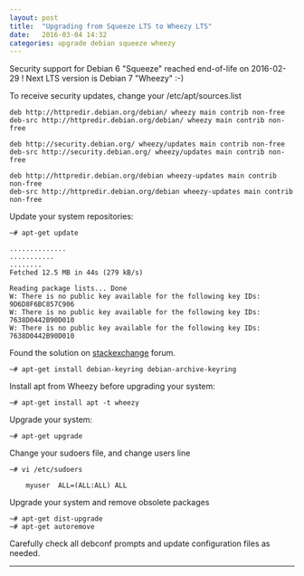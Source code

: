 ```yaml
---
layout: post
title:  "Upgrading from Squeeze LTS to Wheezy LTS"
date:   2016-03-04 14:32
categories: upgrade debian squeeze wheezy
---
```


Security support for Debian 6 "Squeeze" reached end-of-life on 2016-02-29 !
Next LTS version is Debian 7 "Wheezy" :-)

To receive security updates, change your /etc/apt/sources.list 

    deb http://httpredir.debian.org/debian/ wheezy main contrib non-free
    deb-src http://httpredir.debian.org/debian/ wheezy main contrib non-free

    deb http://security.debian.org/ wheezy/updates main contrib non-free
    deb-src http://security.debian.org/ wheezy/updates main contrib non-free

    deb http://httpredir.debian.org/debian wheezy-updates main contrib non-free
    deb-src http://httpredir.debian.org/debian wheezy-updates main contrib non-free


Update your system repositories:

    ~# apt-get update

    ..............
    ...........
    ........
    Fetched 12.5 MB in 44s (279 kB/s)

    Reading package lists... Done
    W: There is no public key available for the following key IDs:
    9D6D8F6BC857C906
    W: There is no public key available for the following key IDs:
    7638D0442B90D010
    W: There is no public key available for the following key IDs:
    7638D0442B90D010


Found the solution on [stackexchange] forum.

    ~# apt-get install debian-keyring debian-archive-keyring


Install apt from Wheezy before upgrading your system:

    ~# apt-get install apt -t wheezy


Upgrade your system:

    ~# apt-get upgrade


Change your sudoers file, and change users line

    ~# vi /etc/sudoers
    
        myuser  ALL=(ALL:ALL) ALL


Upgrade your system and remove obsolete packages

    ~# apt-get dist-upgrade
    ~# apt-get autoremove


Carefully check all debconf prompts and update configuration files as needed. 


---
[debian wiki]: <https://wiki.debian.org/LTS/Using>
[stackexchange]: <http://unix.stackexchange.com/questions/75807/no-public-key-available-on-apt-get-update>
